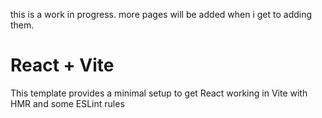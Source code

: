 this is a work in progress. more pages will be added when i get to adding them.

# React + Vite

This template provides a minimal setup to get React working in Vite with HMR and some ESLint rules
